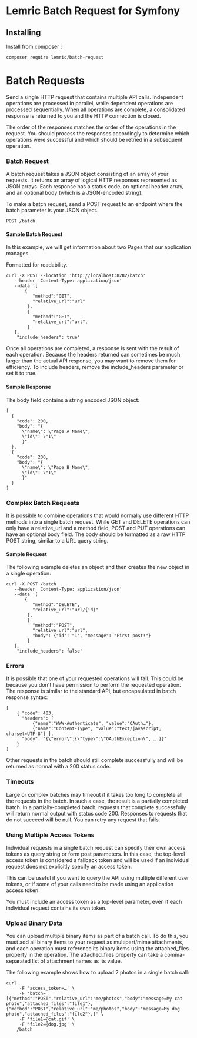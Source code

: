 # Lemric Batch Request for Symfony
## Installing
Install from composer :
```
composer require lemric/batch-request
```
# Batch Requests

Send a single HTTP request that contains multiple API calls.
Independent operations are processed in parallel, while dependent operations are processed sequentially.
When all operations are complete, a consolidated response is returned to you and the HTTP connection is closed.

The order of the responses matches the order of the operations in the request.
You should process the responses accordingly to determine which operations were successful and which should be retried in a subsequent operation.

### Batch Request
A batch request takes a JSON object consisting of an array of your requests. It returns an array of logical HTTP responses represented as JSON arrays.
Each response has a status code, an optional header array, and an optional body (which is a JSON-encoded string).

To make a batch request, send a POST request to an endpoint where the batch parameter is your JSON object.

```POST /batch```

#### Sample Batch Request

In this example, we will get information about two Pages that our application manages.

Formatted for readability.

```
curl -X POST --location 'http://localhost:8282/batch'
   --header 'Content-Type: application/json'
   --data '[
       {
          "method":"GET",
          "relative_url":"url"
        },  
        {
          "method":"GET",
          "relative_url":"url",
        }
   ], 
    "include_headers": true'
```

Once all operations are completed, a response is sent with the result of each operation.
Because the headers returned can sometimes be much larger than the actual API response, you may want to remove them for efficiency.
To include headers, remove the include_headers parameter or set it to true.

#### Sample Response

The body field contains a string encoded JSON object:

```
[
  {
    "code": 200,
    "body": "{
      \"name\": \"Page A Name\",
      \"id\": \"1\"
      }"
  },
  {
    "code": 200,
    "body": "{
      \"name\": \"Page B Name\",
      \"id\": \"1\"
      }"
  }
]
```

### Complex Batch Requests

It is possible to combine operations that would normally use different HTTP methods into a single batch request.
While GET and DELETE operations can only have a relative_url and a method field, POST and PUT operations can have an optional body field.
The body should be formatted as a raw HTTP POST string, similar to a URL query string.

#### Sample Request

The following example deletes an object and then creates the new object in a single operation:
```
curl -X POST /batch
   --header 'Content-Type: application/json'
   --data '[
       {
          "method":"DELETE",
          "relative_url":"url/{id}"
        },  
        {
          "method":"POST",
          "relative_url":"url",
          "body": {"id": "1", "message": "First post!"}
        }
   ], 
    "include_headers": false'
```

### Errors

It is possible that one of your requested operations will fail. 
This could be because you don't have permission to perform the requested operation. 
The response is similar to the standard API, but encapsulated in batch response syntax:

```
[
    { "code": 403,
      "headers": [
          {"name":"WWW-Authenticate", "value":"OAuth…"},
          {"name":"Content-Type", "value":"text/javascript; charset=UTF-8"} ],
      "body": "{\"error\":{\"type\":\"OAuthException\", … }}"
    }
]
```

Other requests in the batch should still complete successfully and will be returned as normal with a 200 status code.

### Timeouts

Large or complex batches may timeout if it takes too long to complete all the requests in the batch. 
In such a case, the result is a partially completed batch. In a partially-completed batch, requests that complete successfully will return normal output with status code 200. 
Responses to requests that do not succeed will be null. You can retry any request that fails.

### Using Multiple Access Tokens

Individual requests in a single batch request can specify their own access tokens as query string or form post parameters. In this case, the top-level access token is considered a fallback token and will be used if an individual request does not explicitly specify an access token.

This can be useful if you want to query the API using multiple different user tokens, or if some of your calls need to be made using an application access token.

You must include an access token as a top-level parameter, even if each individual request contains its own token.

### Upload Binary Data

You can upload multiple binary items as part of a batch call. To do this, you must add all binary items to your request as multipart/mime attachments, and each operation must reference its binary items using the attached_files property in the operation. 
The attached_files property can take a comma-separated list of attachment names as its value.

The following example shows how to upload 2 photos in a single batch call:

```
curl 
     -F 'access_token=…' \
     -F 'batch=[{"method":"POST","relative_url":"me/photos","body":"message=My cat photo","attached_files":"file1"},{"method":"POST","relative_url":"me/photos","body":"message=My dog photo","attached_files":"file2"},]' \
     -F 'file1=@cat.gif' \
     -F 'file2=@dog.jpg' \
    /batch
```